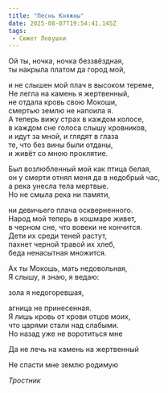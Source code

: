 ```yaml
---
title: "Песнь Княжны"
date: 2025-08-07T19:54:41.145Z
tags:
 - Сюжет Ловушки
---
```


Ой ты, ночка, ночка беззвёздная,  
ты накрыла платом да город мой,

и не слышен мой плач в высоком тереме,  
Не легла на камень я жертвенный,  
не отдала кровь свою Мокоши,  
смертью землю не напоила я.  
А теперь вижу страх в каждом колосе,  
в каждом сне голоса слышу кровников,  
и идут за мной, и глядят в глаза  
те, что без вины были отданы,  
и живёт со мною проклятие.

Был возлюбленный мой как птица белая,  
он у смерти отнял меня да в недобрый час,  
а река унесла тела мертвые.  
Но не смыла река ни памяти,

ни девичьего плача оскверненного.  
Народ мой теперь в кошмаре живет,  
в черном сне, что вовеки не кончится.  
Дети их среди теней растут,  
пахнет черной травой их хлеб,  
беда ненасытная множится.

Ах ты Мокошь, мать недовольная,  
Я слышу, я знаю, я ведаю:

зола я недогоревшая,

агница не принесенная.  
Я лишь кровь от крови отцов моих,  
что царями стали над слабыми.  
Но назад уже не воротиться мне

Да не лечь на камень на жертвенный

Не спасти мне землю родимую

*Тростник*
